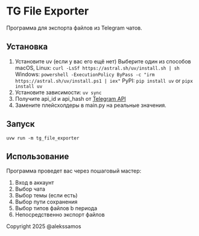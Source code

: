 # TG File Exporter

Программа для экспорта файлов из Telegram чатов.

## Установка

1. Установите uv (если у вас его ещё нет)
  Выберите один из способов
  macOS, Linux: `curl -LsSf https://astral.sh/uv/install.sh | sh`
  Windows: `powershell -ExecutionPolicy ByPass -c "irm https://astral.sh/uv/install.ps1 | iex"`
  PyPI: `pip install uv` or `pipx install uv`
2. Установите зависимости: `uv sync`
3. Получите api_id и api_hash от [Telegram API](https://my.telegram.org/auth)
4. Замените плейсхолдеры в main.py на реальные значения.

## Запуск

`uvw run -m tg_file_exporter`

## Использование

Программа проведет вас через пошаговый мастер:
1. Вход в аккаунт
2. Выбор чата
3. Выбор темы (если есть)
4. Выбор пути сохранения
5. Выбор типов файлов b периода
6. Непосредственно экспорт файлов

Copyright 2025 @alekssamos
